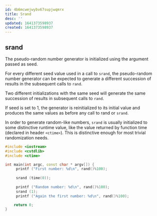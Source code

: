 ```yaml
---
id: 4b6mcwejwybv67supjwqmrx
title: Srand
desc: ''
updated: 1641373598937
created: 1641373598937
---
```



## srand

The pseudo-random number generator is initialized using the argument passed as seed.

For every different seed value used in a call to `srand`, the pseudo-random number generator can be expected to generate a different succession of results in the subsequent calls to `rand`.

Two different initializations with the same seed will generate the same succession of results in subsequent calls to `rand`.

If seed is set to 1, the generator is reinitialized to its initial value and produces the same values as before any call to rand or `srand`.

In order to generate random-like numbers, `srand` is usually initialized to some distinctive runtime value, like the value returned by function time (declared in header `<ctime>`). This is distinctive enough for most trivial randomization needs.

```cpp
#include <iostream>
#include <cstdlib>
#include <ctime>

int main(int argc, const char * argv[]) {
     printf ("First number: %d\n", rand()%100);
    
     srand (time(0));
    
     printf ("Random number: %d\n", rand()%100);
     srand (1);
     printf ("Again the first number: %d\n", rand()%100);

    return 0;
}
```
